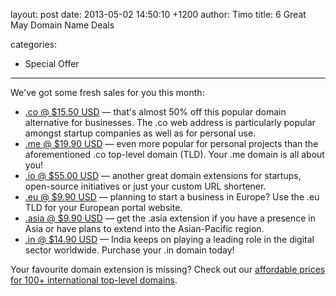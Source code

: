 layout: post
date: 2013-05-02 14:50:10 +1200
author: Timo
title: 6 Great May Domain Name Deals

categories:
  - Special Offer

----

We've got some fresh sales for you this month:

- [.co @ $15.50 USD](https://iwantmyname.com/domains/co-colombian-domain-name-registration-for-colombia) &mdash; that's almost 50% off this popular domain alternative for businesses. The .co web address is particularly popular amongst startup companies as well as for personal use.
- [.me @ $19.90 USD](https://iwantmyname.com/domains/me-montenegrean-domain-name-registration-for-montenegro) &mdash; even more popular for personal projects than the aforementioned .co top-level domain (TLD). Your .me domain is all about you!
- [.io @ $55.00 USD](https://iwantmyname.com/domains/io-domain-name-registration-for-british-indian-ocean-territory) &mdash; another great domain extensions for startups, open-source initiatives or just your custom URL shortener.
- [.eu @ $9.90 USD](https://iwantmyname.com/domains/eu-european-domain-name-registration-for-europe) &mdash; planning to start a business in Europe? Use the .eu TLD for your European portal website.
- [.asia @ $9.90 USD](https://iwantmyname.com/domains/asia-domain-name-registration-for-asia) &mdash; get the .asia extension if you have a presence in Asia or have plans to extend into the Asian-Pacific region.
- [.in @ $14.90 USD](https://iwantmyname.com/domains/in-indian-domain-name-registration-for-india) &mdash; India keeps on playing a leading role in the digital sector worldwide. Purchase your .in domain today!

Your favourite domain extension is missing? Check out our [affordable prices for 100+ international top-level domains](https://iwantmyname.com/domains/domain-name-registration-list-of-extensions).
